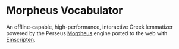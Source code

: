 # Morpheus Vocabulator

An offline-capable, high-performance, interactive Greek lemmatizer powered by the Perseus [Morpheus](https://github.com/PerseusDL/morpheus) engine ported to the web with [Emscripten](https://emscripten.org).
